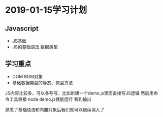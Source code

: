 # 2019-01-15学习计划

## Javascript

* [JS基础](https://www.w3school.com.cn/js/index.asp)
* JS的基础语法 数据类型

## 学习重点

* DOM BOM对象
* 基础数据类型的静态、原型方法

JS内容比较多，可以多写写，比如新建一个demo.js里面直接写JS逻辑 然后用命令工具直接 node demo.js就能运行 看到输出

熟悉了基础语法和内置对象后我们就可以继续深入了
